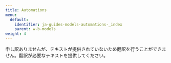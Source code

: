 ```yaml
---
title: Automations
menu:
  default:
    identifier: ja-guides-models-automations-_index
    parent: w-b-models
weight: 4
---
```


申し訳ありませんが、テキストが提供されていないため翻訳を行うことができません。翻訳が必要なテキストを提供してください。